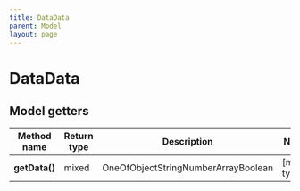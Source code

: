 ```yaml
---
title: DataData
parent: Model
layout: page
---
```


# DataData

## Model getters

Method name | Return type | Description | Notes
------------ | ------------- | ------------- | -------------
**getData()** | mixed | OneOfObjectStringNumberArrayBoolean | [mixed type]

